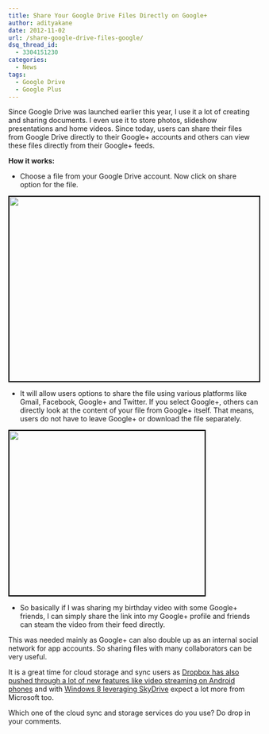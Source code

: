 ```yaml
---
title: Share Your Google Drive Files Directly on Google+
author: adityakane
date: 2012-11-02
url: /share-google-drive-files-google/
dsq_thread_id:
  - 3304151230
categories:
  - News
tags:
  - Google Drive
  - Google Plus
---
```

Since Google Drive was launched earlier this year, I use it a lot of creating and sharing documents. I even use it to store photos, slideshow presentations and home videos. Since today, users can share their files from Google Drive directly to their Google+ accounts and others can view these files directly from their Google+ feeds.

**How it works:**

  * Choose a file from your Google Drive account. Now click on share option for the file.

<div>
  <a href="http://cdn.devilsworkshop.org/files/2012/11/Google_Drive_Google+_Share.png"><img class="alignnone size-full wp-image-67737" style="border: 2px solid black;" title="Google_Drive_Google+_Share" src="http://cdn.devilsworkshop.org/files/2012/11/Google_Drive_Google+_Share.png" alt="" width="552" height="372" /></a>
</div>

  * It will allow users options to share the file using various platforms like Gmail, Facebook, Google+ and Twitter. If you select Google+, others can directly look at the content of your file from Google+ itself. That means, users do not have to leave Google+ or download the file separately.

<div>
  <a href="http://cdn.devilsworkshop.org/files/2012/11/Google_Drive_Google+_View.png"><img class="alignnone size-full wp-image-67738" style="border: 2px solid black;" title="Google_Drive_Google+_View" src="http://cdn.devilsworkshop.org/files/2012/11/Google_Drive_Google+_View.png" alt="" width="394" height="332" /></a>
</div>

  * So basically if I was sharing my birthday video with some Google+ friends, I can simply share the link into my Google+ profile and friends can steam the video from their feed directly.

This was needed mainly as Google+ can also double up as an internal social network for app accounts. So sharing files with many collaborators can be very useful.

It is a great time for cloud storage and sync users as [Dropbox has also pushed through a lot of new features like video streaming on Android phones][1] and with [Windows 8 leveraging SkyDrive][2] expect a lot more from Microsoft too.

Which one of the cloud sync and storage services do you use? Do drop in your comments.

 [1]: http://devilsworkshop.org/news/dropbox-introduces-video-streaming-android-ics/58560/ "Stream Videos from Dropbox on your Android phone"
 [2]: http://devilsworkshop.org/news/microsoft-new-office-features/59725/ "Microsoft focuses on SkyDrive with New Office Features"
